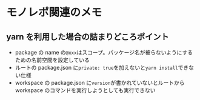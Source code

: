 # モノレポ関連のメモ

## yarn を利用した場合の詰まりどころポイント

- package の name の`@xxx`はスコープ。パッケージ名が被らないようにするための名前空間を設定している
- ルートの package.json に`private: true`を加えないと`yarn install`できない仕様
- workspace の package.json に`version`が書かれていないとルートから workspace のコマンドを実行しようとしても実行できない
